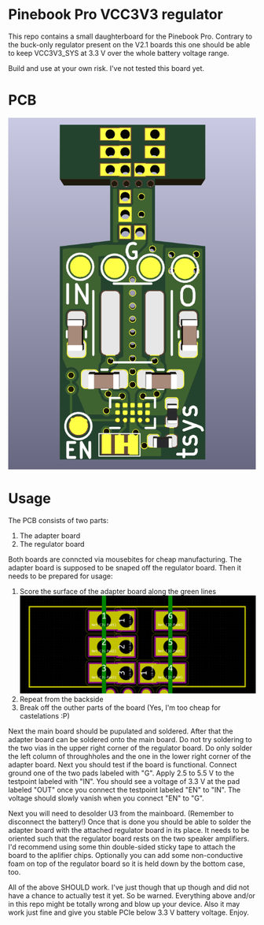 Pinebook Pro VCC3V3 regulator
=============================

This repo contains a small daughterboard for the Pinebook Pro. Contrary to the
buck-only regulator present on the V2.1 boards this one should be able to
keep VCC3V3_SYS at 3.3 V over the whole battery voltage range.

Build and use at your own risk. I've not tested this board yet.

# PCB
![PCB RevA top](resources/pcb_revA_top.png)

# Usage
The PCB consists of two parts: 

1. The adapter board
2. The regulator board

Both boards are conncted via mousebites for cheap manufacturing. The
adapter board is supposed to be snaped off the regulator board.
Then it needs to be prepared for usage:

1. Score the surface of the adapter board along the green lines ![PCB RevA top](resources/adapter_cutting.png)
2. Repeat from the backside
3. Break off the outher parts of the board (Yes, I'm too cheap for castelations :P)

Next the main board should be pupulated and soldered.
After that the adapter board can be soldered onto the main board.
Do not try soldering to the two vias in the upper right corner of the
regulator board. Do only solder the left column of throughholes and
the one in the lower right corner of the adapter board.
Next you should test if the board is functional. Connect ground one of the
two pads labeled with "G". Apply 2.5 to 5.5 V to the testpoint labeled with
"IN". You should see a voltage of 3.3 V at the pad labeled "OUT" once you
connect the testpoint labeled "EN" to "IN". The voltage should slowly vanish
when you connect "EN" to "G".

Next you will need to desolder U3 from the mainboard. (Remember to disconnect the battery!)
Once that is done you should be able to solder the adapter board with the attached regulator
board in its place. It needs to be oriented such that the regulator board rests on the two speaker
amplifiers. I'd recommend using some thin double-sided sticky tape to attach the board to the
aplifier chips. Optionally you can add some non-conductive foam on top of the regulator board so
it is held down by the bottom case, too.

All of the above SHOULD work. I've just though that up though and did not have a chance to actually test it yet.
So be warned. Everything above and/or in this repo might be totally wrong and blow up your device.
Also it may work just fine and give you stable PCIe below 3.3 V battery voltage. Enjoy.

